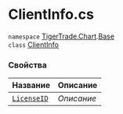 
# ClientInfo.cs
`namespace` [TigerTrade.Chart](../../../../TigerTrade.Chart.md).[Base](../../../../TigerTrade.Chart/Base.md)  
    `class` [ClientInfo](../../ClientInfo.cs.md)

### Свойства
| Название | Описание |
| --- | --- |
| [`LicenseID`](./Свойства/LicenseID.md) | *Описание* |
